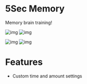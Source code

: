 # 5Sec Memory

Memory brain training! 

![img](https://media.giphy.com/media/hQFoHEqUlrDplhPuP6/giphy.gif)
![img](https://media.giphy.com/media/Zdgc3u8zhq2xJTiLXq/giphy.gif)

![img](https://i.imgur.com/HaVotnUl.png)
![img](https://i.imgur.com/ZV9qKj2l.png)

# Features
- Custom time and amount settings

